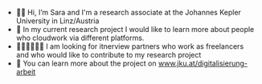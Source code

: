 - 🖖🏻 Hi, I’m Sara and I'm a research associate at the Johannes Kepler University in Linz/Austria
- 👀 In my current research project I would like to learn more about people who cloudwork via different platforms. 
- 👩🏽‍💻🧑🏻‍💻 I am looking for itnerview partners who work as freelancers and who would like to contribute to my research project
- 🦄 You can learn more about the project on www.jku.at/digitalisierung-arbeit
<!---
saramric/saramric is a ✨ special ✨ repository because its `README.md` (this file) appears on your GitHub profile.
You can click the Preview link to take a look at your changes.
--->
